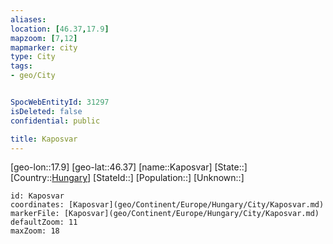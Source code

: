 ```yaml
---
aliases: 
location: [46.37,17.9]
mapzoom: [7,12] 
mapmarker: city 
type: City
tags:
- geo/City


SpocWebEntityId: 31297
isDeleted: false
confidential: public

title: Kaposvar
---
```

[geo-lon::17.9]
[geo-lat::46.37]
[name::Kaposvar]
[State::]
[Country::[Hungary](geo/Continent/Europe/Hungary.md)]
[StateId::]
[Population::]
[Unknown::]


```leaflet
id: Kaposvar
coordinates: [Kaposvar](geo/Continent/Europe/Hungary/City/Kaposvar.md)
markerFile: [Kaposvar](geo/Continent/Europe/Hungary/City/Kaposvar.md)
defaultZoom: 11 
maxZoom: 18
```


